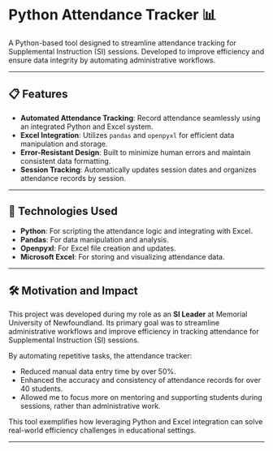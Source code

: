 # Python Attendance Tracker 📊

A Python-based tool designed to streamline attendance tracking for Supplemental Instruction (SI) sessions. Developed to improve efficiency and ensure data integrity by automating administrative workflows.

---

## 📋 Features
- **Automated Attendance Tracking**: Record attendance seamlessly using an integrated Python and Excel system.
- **Excel Integration**: Utilizes `pandas` and `openpyxl` for efficient data manipulation and storage.
- **Error-Resistant Design**: Built to minimize human errors and maintain consistent data formatting.
- **Session Tracking**: Automatically updates session dates and organizes attendance records by session.

---

## 🔧 Technologies Used
- **Python**: For scripting the attendance logic and integrating with Excel.
- **Pandas**: For data manipulation and analysis.
- **Openpyxl**: For Excel file creation and updates.
- **Microsoft Excel**: For storing and visualizing attendance data.

---

## 🛠 Motivation and Impact
This project was developed during my role as an **SI Leader** at Memorial University of Newfoundland. Its primary goal was to streamline administrative workflows and improve efficiency in tracking attendance for Supplemental Instruction (SI) sessions.

By automating repetitive tasks, the attendance tracker:
- Reduced manual data entry time by over 50%.
- Enhanced the accuracy and consistency of attendance records for over 40 students.
- Allowed me to focus more on mentoring and supporting students during sessions, rather than administrative work.

This tool exemplifies how leveraging Python and Excel integration can solve real-world efficiency challenges in educational settings.

---
